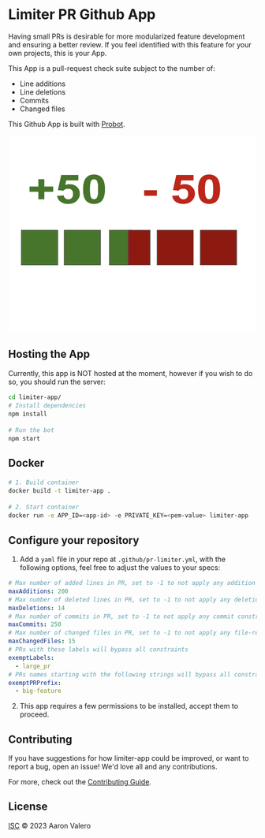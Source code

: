 # Limiter PR Github App

Having small PRs is desirable for more modularized feature development and ensuring a better review. If you feel identified with this feature for your own projects, this is your App. 

This App is a pull-request check suite subject to the number of:
- Line additions
- Line deletions
- Commits
- Changed files

This Github App is built with [Probot](https://github.com/probot/probot).

<p align="center">
  <img width="500" height="400" src="img/limiter.png">
</p>

## Hosting the App

Currently, this app is NOT hosted at the moment, however if you wish to do so, you should run the server:

```sh
cd limiter-app/
# Install dependencies
npm install

# Run the bot
npm start
```

## Docker

```sh
# 1. Build container
docker build -t limiter-app .

# 2. Start container
docker run -e APP_ID=<app-id> -e PRIVATE_KEY=<pem-value> limiter-app
```

## Configure your repository

1. Add a `yaml` file in your repo at `.github/pr-limiter.yml`, with the following options, feel free to adjust the values to your specs:

```yaml
# Max number of added lines in PR, set to -1 to not apply any addition constraints
maxAdditions: 200
# Max number of deleted lines in PR, set to -1 to not apply any deletion constraints
maxDeletions: 14
# Max number of commits in PR, set to -1 to not apply any commit constraints
maxCommits: 250
# Max number of changed files in PR, set to -1 to not apply any file-related constra
maxChangedFiles: 15
# PRs with these labels will bypass all constraints
exemptLabels:
  - large_pr
# PRs names starting with the following strings will bypass all constraints
exemptPRPrefix:
  - big-feature
```

2. This app requires a few permissions to be installed, accept them to proceed.

## Contributing

If you have suggestions for how limiter-app could be improved, or want to report a bug, open an issue! We'd love all and any contributions.

For more, check out the [Contributing Guide](CONTRIBUTING.md).

## License

[ISC](LICENSE) © 2023 Aaron Valero
